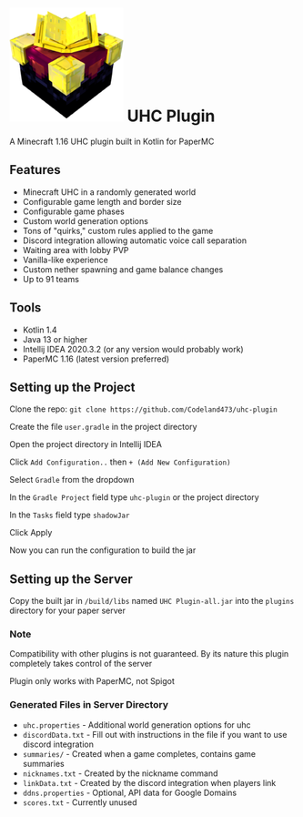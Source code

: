 <h1>
    <img src="uhc icon.png" alt="UHC Enchanting Table Icon" width="200"/> UHC Plugin 
</h1>

A Minecraft 1.16 UHC plugin built in Kotlin for PaperMC


## Features

* Minecraft UHC in a randomly generated world
* Configurable game length and border size
* Configurable game phases
* Custom world generation options
* Tons of "quirks," custom rules applied to the game
* Discord integration allowing automatic voice call separation
* Waiting area with lobby PVP
* Vanilla-like experience
* Custom nether spawning and game balance changes
* Up to 91 teams

## Tools

* Kotlin 1.4
* Java 13 or higher
* Intellij IDEA 2020.3.2 (or any version would probably work)
* PaperMC 1.16 (latest version preferred) 

## Setting up the Project

Clone the repo: `git clone https://github.com/Codeland473/uhc-plugin`

Create the file `user.gradle` in the project directory

Open the project directory in Intellij IDEA

Click `Add Configuration..` then `+ (Add New Configuration)`

Select `Gradle` from the dropdown

In the `Gradle Project` field type `uhc-plugin` or the project directory

In the `Tasks` field type `shadowJar`

Click Apply

Now you can run the configuration to build the jar

## Setting up the Server

Copy the built jar in `/build/libs` named `UHC Plugin-all.jar` into the `plugins` directory for your paper server

### Note

Compatibility with other plugins is not guaranteed. By its nature this plugin completely takes control of the server

Plugin only works with PaperMC, not Spigot

### Generated Files in Server Directory

* `uhc.properties` - Additional world generation options for uhc
* `discordData.txt` - Fill out with instructions in the file if you want to use discord integration
* `summaries/` - Created when a game completes, contains game summaries
* `nicknames.txt` - Created by the nickname command
* `linkData.txt` - Created by the discord integration when players link
* `ddns.properties` - Optional, API data for Google Domains 
* `scores.txt` - Currently unused
